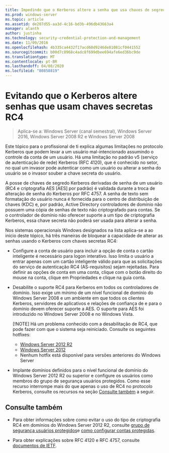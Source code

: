 ```yaml
---
title: Impedindo que o Kerberos altere a senha que usa chaves de segredo RC4
ms.prod: windows-server
ms.topic: article
ms.assetid: de207d55-aa3d-4c16-bd3b-496db43663a4
manager: alanth
author: justinha
ms.technology: security-credential-protection-and-management
ms.date: 11/09/2016
ms.openlocfilehash: 4b335ca4432f17acd60d9246de81081cf0441552
ms.sourcegitcommit: b00d7c8968c4adc8f699dbee694afe6ed36bc9de
ms.translationtype: MT
ms.contentlocale: pt-BR
ms.lasthandoff: 04/08/2020
ms.locfileid: "80858819"
---
```

# <a name="preventing-kerberos-change-password-that-uses-rc4-secret-keys"></a>Evitando que o Kerberos altere senhas que usam chaves secretas RC4

>Aplica-se a: Windows Server (canal semestral), Windows Server 2016, Windows Server 2008 R2 e Windows Server 2008

Este tópico para o profissional de ti explica algumas limitações no protocolo Kerberos que podem levar a um usuário mal-intencionado assumindo o controle da conta de um usuário. Há uma limitação no padrão v5 (serviço de autenticação de rede) Kerberos (RFC 4120), que é conhecido no setor, no qual um invasor pode autenticar como um usuário ou alterar a senha do usuário se o invasor souber a chave secreta do usuário.

A posse de chaves de segredo Kerberos derivadas de senha de um usuário (RC4 e criptografia AES [AES] por padrão) é validada durante a troca de alteração de senha do Kerberos por RFC 4757. A senha de texto sem formatação do usuário nunca é fornecida para o centro de distribuição de chaves (KDC) e, por padrão, Active Directory controladores de domínio não possuem uma cópia de senhas de texto não criptografado para contas. Se o controlador de domínio não oferecer suporte a um tipo de criptografia Kerberos, essa chave secreta não poderá ser usada para alterar a senha. 

Nos sistemas operacionais Windows designados na lista aplica-se a ao início deste tópico, há três maneiras de bloquear a capacidade de alterar as senhas usando o Kerberos com chaves secretas RC4:

- Configure a conta de usuário para incluir a opção de conta o cartão inteligente é necessário para logon interativo. Isso limita o usuário a entrar apenas com um cartão inteligente válido para que as solicitações do serviço de autenticação RC4 (AS-requisitos) sejam rejeitadas. Para definir as opções de conta em uma conta, clique com o botão direito do mouse na conta, clique em Propriedades e clique na guia conta. 

- Desabilite o suporte RC4 para Kerberos em todos os controladores de domínio. Isso exige um mínimo de um nível funcional de domínio do Windows Server 2008 e um ambiente em que todos os clientes Kerberos, servidores de aplicativos e relações de confiança de e para o domínio devem oferecer suporte a AES. O suporte para AES foi introduzido no Windows Server 2008 e no Windows Vista.

    [!NOTE]
    Há um problema conhecido com a desabilitação de RC4, que pode fazer com que o sistema seja reiniciado. Consulte os seguintes hotfixes:
    - [Windows Server 2012 R2](https://support.microsoft.com/kb/3038261)
    - [Windows Server 2012](https://support.microsoft.com/kb/3086213)
    - Nenhum hotfix está disponível para versões anteriores do Windows Server

- Implante domínios definidos para o nível funcional de domínio do Windows Server 2012 R2 ou superior e configure os usuários como membros do grupo de segurança usuários protegidos. Como esse recurso interrompe mais do que apenas o uso de RC4 no protocolo Kerberos, consulte os recursos na seção [Consulte também](#see-also) a seguir.

## <a name="see-also"></a>Consulte também

- Para obter informações sobre como evitar o uso do tipo de criptografia RC4 em domínios do Windows Server 2012 R2, consulte [grupo de segurança usuários protegidos](/../credentials-protection-and-management/protected-users-security-group.md)e [como configurar contas protegidas](/../credentials-protection-and-management/how-to-configure-protected-accounts.md).

- Para obter explicações sobre RFC 4120 e RFC 4757, consulte [documentos de IETF](http://tools.ietf.org/html/).
